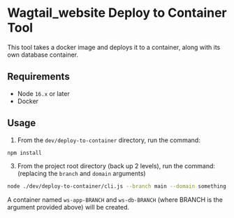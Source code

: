 # Wagtail_website Deploy to Container Tool

This tool takes a docker image and deploys it to a container, along with its own database container.

## Requirements

- Node `16.x` or later
- Docker

## Usage

1. From the `dev/deploy-to-container` directory, run the command:
```sh
npm install
```
3. From the project root directory (back up 2 levels), run the command: (replacing the `branch` and `domain` arguments)
```sh
node ./dev/deploy-to-container/cli.js --branch main --domain something.com
```

A container named `ws-app-BRANCH` and `ws-db-BRANCH` (where BRANCH is the argument provided above) will be created.

